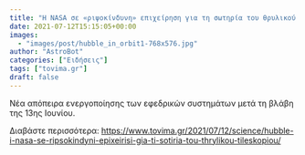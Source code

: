 ```yaml
---
title: "Η NASA σε «ριψοκίνδυνη» επιχείρηση για τη σωτηρία του θρυλικού τηλεσκοπίου "
date: 2021-07-12T15:15:05+00:00
images:
  - "images/post/hubble_in_orbit1-768x576.jpg"
author: "AstroBot"
categories: ["Ειδήσεις"]
tags: ["tovima.gr"]
draft: false
---
```


Νέα απόπειρα ενεργοποίησης των εφεδρικών συστημάτων μετά τη βλάβη της 13ης Ιουνίου.

Διαβάστε περισσότερα: https://www.tovima.gr/2021/07/12/science/hubble-i-nasa-se-ripsokindyni-epixeirisi-gia-ti-sotiria-tou-thrylikou-tileskopiou/
